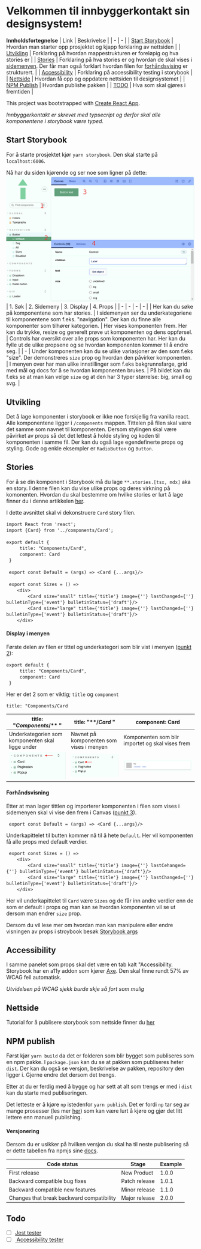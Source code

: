 # Velkommen til innbyggerkontakt sin designsystem!

**Innholdsfortegnelse**
| Link | Beskrivelse |
| - | - |
| [Start Storybook](#start-storybook) | Hvordan man starter opp prosjektet og kjapp forklaring av nettsiden |
| [Utvikling](#utvikling) | Forklaring på hvordan mappestrukturen er foreløpig og hva stories er |
| [Stories](#stories) | Forklaring på hva stories er og hvordan de skal vises i [sidemenyen](#display-i-menyen). Der får man også forklart hvordan filen for [forhåndsvising](#forhåndsvisning) er strukturert. |
| [Accessibility](#accessibility) | Forklaring på accessibility testing i storybook |
| [Nettside](#nettside) | Hvordan få opp og oppdatere nettsiden til designsystemet |
| [NPM Publish](#npm-publish) | Hvordan publishe pakken |
| [TODO](#todo) | Hva som skal gjøres i fremtiden |


This project was bootstrapped with [Create React App](https://github.com/facebook/create-react-app).

*Innbyggerkontakt er skrevet med typsecript og derfor skal alle komponentene i storybook være typed.*

## Start Storybook
For å starte prosjektet kjør ```yarn storybook```. Den skal starte på ```localhost:6006```.

Nå har du siden kjørende og ser noe som ligner på dette:
 ![Storybook](public/storybook.png)
 | 1. Søk | 2. Sidemeny | 3. Display | 4. Props |
 | - | - | - | - |
 | Her kan du søke på komponentene som har stories. | I sidemenyen ser du underkategoriene til komponentene som f.eks. "navigation". Der kan du finne alle komponenter som tilhører kategorien. | Her vises komponenten frem. Her kan du trykke, resize og generelt prøve ut komponenten og dens oppførsel. | Controls har oversikt over alle props som komponenten har. Her kan du fylle ut de ulike propsene og se hvordan komponenten kommer til å endre seg. |
 | - |  Under komponenten kan du se ulike variasjoner av den som f.eks "size". Der demonstreres ```size``` prop og hvordan den påvirker komponenten. | I menyen over har man ulike innstillinger som f.eks bakgrunnsfarge, grid med mål og docs for å se hvordan komponenten brukes. | På bildet kan du f.eks se at man kan velge ```size``` og at den har 3 typer størrelse: big, small og svg. |

## Utvikling

Det å lage komponenter i storybook er ikke noe forskjellig fra vanilla react. 
Alle komponentene ligger i ```/components``` mappen. Tittelen på filen skal være det samme som navnet til komponenten.
Dersom stylingen skal være påvirket av props så det det lettest å holde styling og koden til komponenten i samme fil. 
Der kan du også lage egendefinerte props og styling. 
Gode og enkle eksempler er ```RadioButton``` og ```Button```.  
## Stories
For å se din komponent i Storybook må du lage ```**.stories.[tsx, mdx]``` aka en story. I denne filen kan du vise ulike props og deres virkning på komonenten. 
Hvordan du skal bestemme om hvilke stories er lurt å lage finner du i denne artikkelen [her](https://storybook.js.org/blog/testing-composite-components/).

I dette avsnittet skal vi dekonstruere ```Card``` story filen.
```
import React from 'react';
import {Card} from '../components/Card';

export default {
     title: "Components/Card",
     component: Card
 }

 export const Default = (args) => <Card {...args}/>

 export const Sizes = () => 
    <div>
        <Card size="small" title={'title'} image={''} lastChanged={''} bulletinType={'event'} bulletinStatus={'draft'}/>
        <Card size="large" title={'title'} image={''} lastChanged={''} bulletinType={'event'} bulletinStatus={'draft'}/>
    </div>
```

#### Display i menyen  

Første delen av filen er tittel og underkategori som blir vist i menyen ([punkt 2](public/storybook.png)):
```
export default {
     title: "Components/Card",
     component: Card 
 }
 ```
 Her er det 2 som er viktig; ```title``` og ```component``` 
``` 
title: "Components/Card 
```  
| title: "*Components*/** " | title: "**/*Card* " | component: Card |
| - | - | - |
| Underkategorien som komponenten skal ligge under | Navnet på komponenten som vises i menyen | Komponenten som blir importet og skal vises frem |
| ![Kategori](public/Storybook-menu-underkategori.png) | ![Komponent](public/Storybook-menu-component.png) | ![Import](public/Card.png) |

#### Forhåndsvisning
Etter at man lager tittlen og importerer komponenten i filen som vises i sidemenyen skal vi vise den frem i Canvas ([punkt 3](public/storybook.png)).
``` 
 export const Default = (args) => <Card {...args}/>
 ``` 
Underkapittelet til butten kommer nå til å hete ```Default```. Her vil komponenten få alle props med default verdier.

``` 
 export const Sizes = () => 
    <div>
        <Card size="small" title={'title'} image={''} lastCehanged={''} bulletinType={'event'} bulletinStatus={'draft'}/>
        <Card size="large" title={'title'} image={''} lastChanged={''} bulletinType={'event'} bulletinStatus={'draft'}/>
    </div>
```
Her vil underkapittelet til ```Card``` være ```Sizes``` og de får inn andre verdier  enn de som er default i props og man kan se hvordan komponenten vil se ut dersom man endrer ```size``` prop.

Dersom du vil lese mer om hvordan man kan manipulere eller endre visningen av props i stroybook besøk [Storybook args](https://storybook.js.org/docs/react/writing-stories/args)

## Accessibility
I samme panelet som props skal det være en tab kalt "Accessibility. Storybook har en a11y addon som kjører [Axe](https://github.com/dequelabs/axe-core). Den skal finne rundt 57% av WCAG feil automatisk. 

*Utvidelsen på WCAG sjekk burde skje så fort som mulig*

## Nettside
Tutorial for å publisere storybook som nettside finner du [her](https://storybook.js.org/docs/react/sharing/publish-storybook)

## NPM publish
Først kjør ```yarn build``` da det er folderen som blir bygget som publiseres som en npm pakke.
I ```package.json``` kan du se at pakken som publiseres heter ``` dist```. Der kan du også se versjon, beskrivelse av pakken, repository den ligger i. Gjerne endre det dersom det trengs. 

Etter at du er ferdig med å bygge og har sett at alt som trengs er med i ```dist``` kan du starte med publiseringen.

Det letteste er å kjøre ```np``` istedenfor ```yarn publish```. Det er fordi ```np``` tar seg av mange prosesser (les mer [her](https://www.npmjs.com/package/np)) som kan være lurt å kjøre og gjør det litt lettere enn manuell publishing.

#### Versjonering
 Dersom du er usikker på hvilken versjon du skal ha til neste publisering så er dette tabellen fra npmjs sine [docs](https://docs.npmjs.com/about-semantic-versioning). 

| Code status | Stage | Example |
| - | - | - |
| First release | New Product | 1.0.0 |
| Backward compatible bug fixes | Patch release | 1.0.1 |
| Backward compatible new features | Minor release | 1.1.0 |
| Changes that break backward compatibility | Major release | 2.0.0 |
## Todo
- [ ] [Jest tester](https://storybook.js.org/blog/testing-component-interactions/)
- [ ] [ Accessibility tester](https://storybook.js.org/blog/accessibility-testing-with-storybook/)
